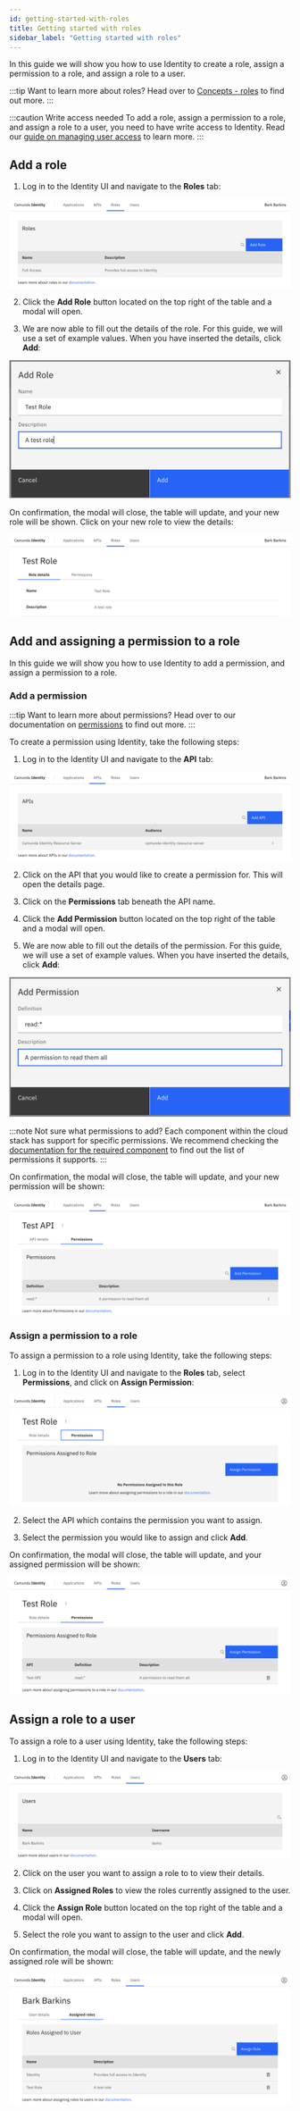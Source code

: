 ```yaml
---
id: getting-started-with-roles
title: Getting started with roles
sidebar_label: "Getting started with roles"
---
```


In this guide we will show you how to use Identity to create a role, assign a permission to a role, and assign a role to a user.

:::tip Want to learn more about roles?
Head over to [Concepts - roles](/self-managed/concepts/access-control/roles.md) to find out more.
:::

:::caution Write access needed
To add a role, assign a permission to a role, and assign a role to a user, you need to have write access to Identity.
Read our [guide on managing user access](/self-managed/identity/user-guide/authorizations/managing-user-access.md) to learn more.
:::

## Add a role

1. Log in to the Identity UI and navigate to the **Roles** tab:

![add-role-tab](../img/add-role-tab.png)

2. Click the **Add Role** button located on the top right of the table and a modal will open.

3. We are now able to fill out the details of the role. For this guide, we will use a set of example values. When you have inserted the details, click **Add**:

![add-role-modal-2](../img/add-role-modal-2.png)

On confirmation, the modal will close, the table will update, and your new role will be shown. Click on your new role to view the details:

![add-role-details](../img/add-role-details.png)

## Add and assigning a permission to a role

In this guide we will show you how to use Identity to add a permission, and assign a permission to a role.

### Add a permission

:::tip Want to learn more about permissions?
Head over to our documentation on [permissions](/self-managed/concepts/access-control/apis.md) to find out more.
:::

To create a permission using Identity, take the following steps:

1. Log in to the Identity UI and navigate to the **API** tab:

![add-permission-api-tab](../img/add-api-tab.png)

2. Click on the API that you would like to create a permission for. This will open the details page.

3. Click on the **Permissions** tab beneath the API name.

4. Click the **Add Permission** button located on the top right of the table and a modal will open.

5. We are now able to fill out the details of the permission. For this guide, we will use a set of example values. When you have inserted the details, click **Add**:

![add-permission-modal-2](../img/add-permission-modal-2.png)

:::note Not sure what permissions to add?
Each component within the cloud stack has support for specific permissions. We recommend checking the [documentation for the required component](../../../../components/components-overview.md) to find out the list of permissions it supports.
:::

On confirmation, the modal will close, the table will update, and your new permission will be shown:

![add-permission-refreshed-table](../img/add-permission-refreshed-table.png)

### Assign a permission to a role

To assign a permission to a role using Identity, take the following steps:

1. Log in to the Identity UI and navigate to the **Roles** tab, select **Permissions**, and click on **Assign Permission**:

![assign-a-permission-tab](../img/assign-a-permission-tab.png)

2. Select the API which contains the permission you want to assign.

3. Select the permission you would like to assign and click **Add**.

On confirmation, the modal will close, the table will update, and your assigned permission will be shown:

![assign-a-permission-refreshed-table](../img/assign-a-permission-refreshed-table.png)

## Assign a role to a user

To assign a role to a user using Identity, take the following steps:

1. Log in to the Identity UI and navigate to the **Users** tab:

![assign-a-role-tab](../img/assign-a-role-tab.png)

2. Click on the user you want to assign a role to to view their details.

3. Click on **Assigned Roles** to view the roles currently assigned to the user.

4. Click the **Assign Role** button located on the top right of the table and a modal will open.

5. Select the role you want to assign to the user and click **Add**.

On confirmation, the modal will close, the table will update, and the newly assigned role will be shown:

![assign-a-role-refreshed-table](../img/assign-a-role-refreshed-table.png)
